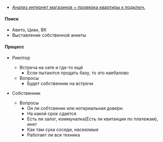 - [Анализ интернет магазинов + проверка квартиры к подключ.](https://nsk.justconnect.ru/) 

#### Поиск
- Авито, Циан, ВК
- Выставление собственной анкеты

#### Процесс
- Риелтор
	- Встреча на хате и где-то ещё
		- Если пытаются продать базу, то это наебалово
	- Вопросы
		- Будет собственник на встречи

- Собственник
	- Вопросы
		- Он ли собтсвеник или нотариальная доверн.
		- На какой срок сдается
		- Есть ли залог, коммуналка(Есть ли квитанции по платежам), инет
		- Как там сука соседи, насекомые
		- Работает ли вся техника
